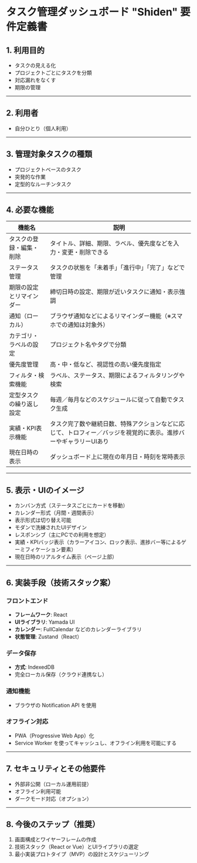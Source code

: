 # タスク管理ダッシュボード "Shiden" 要件定義書

## 1. 利用目的

* タスクの見える化
* プロジェクトごとにタスクを分類
* 対応漏れをなくす
* 期限の管理

---

## 2. 利用者

* 自分ひとり（個人利用）

---

## 3. 管理対象タスクの種類

* プロジェクトベースのタスク
* 突発的な作業
* 定型的なルーチンタスク

---

## 4. 必要な機能

| 機能名          | 説明                                                        |
| ------------ | --------------------------------------------------------- |
| タスクの登録・編集・削除 | タイトル、詳細、期限、ラベル、優先度などを入力・変更・削除できる                          |
| ステータス管理      | タスクの状態を「未着手」「進行中」「完了」などで管理                                |
| 期限の設定とリマインダー | 締切日時の設定、期限が近いタスクに通知・表示強調                                  |
| 通知（ローカル）     | ブラウザ通知などによるリマインダー機能（※スマホでの通知は対象外）                         |
| カテゴリ・ラベルの設定  | プロジェクト名やタグで分類                                             |
| 優先度管理        | 高・中・低など、視認性の高い優先度指定                                       |
| フィルタ・検索機能    | ラベル、ステータス、期限によるフィルタリングや検索                                 |
| 定型タスクの繰り返し設定 | 毎週／毎月などのスケジュールに従って自動でタスク生成                                |
| 実績・KPI表示機能   | タスク完了数や継続日数、特殊アクションなどに応じて、トロフィー／バッジを視覚的に表示。進捗バーやギャラリーUIあり |
| 現在日時の表示      | ダッシュボード上に現在の年月日・時刻を常時表示                                   |

---

## 5. 表示・UIのイメージ

* カンバン方式（ステータスごとにカードを移動）
* カレンダー形式（月間・週間表示）
* 表示形式は切り替え可能
* モダンで洗練されたUIデザイン
* レスポンシブ（主にPCでの利用を想定）
* 実績・KPIバッジ表示（カラーアイコン、ロック表示、進捗バー等によるゲーミフィケーション要素）
* 現在日時のリアルタイム表示（ページ上部）

---

## 6. 実装手段（技術スタック案）

### フロントエンド

* **フレームワーク**: React 
* **UIライブラリ**: Yamada UI
* **カレンダー**: FullCalendar などのカレンダーライブラリ
* **状態管理**: Zustand（React）

### データ保存

* **方式**: IndexedDB
* 完全ローカル保存（クラウド連携なし）

### 通知機能

* ブラウザの Notification API を使用

### オフライン対応

* PWA（Progressive Web App）化
* Service Worker を使ってキャッシュし、オフライン利用を可能にする

---

## 7. セキュリティとその他要件

* 外部非公開（ローカル運用前提）
* オフライン利用可能
* ダークモード対応（オプション）

---

## 8. 今後のステップ（推奨）

1. 画面構成とワイヤーフレームの作成
2. 技術スタック（React or Vue）とUIライブラリの選定
3. 最小実装プロトタイプ（MVP）の設計とスケジューリング
